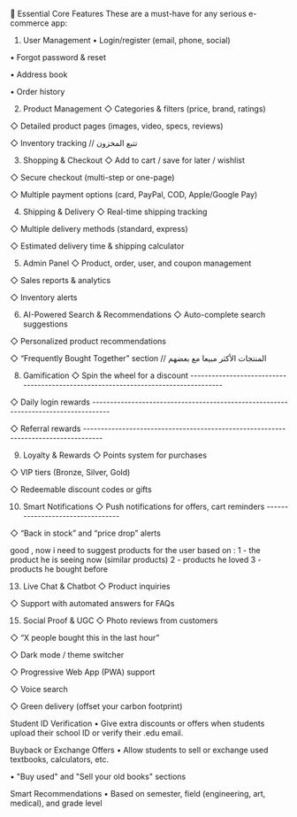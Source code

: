 🔑 Essential Core Features
These are a must-have for any serious e-commerce app:

1. User Management
• Login/register (email, phone, social)

• Forgot password & reset

• Address book

• Order history



2. Product Management
◇ Categories & filters (price, brand, ratings)

◇ Detailed product pages (images, video, specs, reviews)

◇ Inventory tracking  // تتبع المخزون



3. Shopping & Checkout
◇ Add to cart / save for later / wishlist

◇ Secure checkout (multi-step or one-page)

◇ Multiple payment options (card, PayPal, COD, Apple/Google Pay)



4. Shipping & Delivery
◇ Real-time shipping tracking

◇ Multiple delivery methods (standard, express)

◇ Estimated delivery time & shipping calculator



5. Admin Panel
◇ Product, order, user, and coupon management

◇ Sales reports & analytics 

◇ Inventory alerts 



 

6. AI-Powered Search & Recommendations
◇ Auto-complete search suggestions 

◇ Personalized product recommendations 

◇ “Frequently Bought Together” section  // المنتجات الأكثر مبيعا مع بعضهم 



 


8. Gamification
◇ Spin the wheel for a discount -----------------------------------------------------------------------------------

◇ Daily login rewards -----------------------------------------------------------------------------------

◇ Referral rewards -----------------------------------------------------------------------------------



9. Loyalty & Rewards
◇ Points system for purchases

◇ VIP tiers (Bronze, Silver, Gold)

◇ Redeemable discount codes or gifts



10. Smart Notifications
◇ Push notifications for offers, cart reminders ---------------------------------

◇ “Back in stock” and “price drop” alerts




good , now i need to suggest products for the user based on :
1 - the product he is seeing now (similar products)
2 - products he loved
3 - products he bought before 




13. Live Chat & Chatbot
◇ Product inquiries

◇ Support with automated answers for FAQs





15. Social Proof & UGC
◇ Photo reviews from customers

◇ “X people bought this in the last hour”





◇ Dark mode / theme switcher

◇ Progressive Web App (PWA) support

◇ Voice search



◇ Green delivery (offset your carbon footprint)








Student ID Verification
• Give extra discounts or offers when students upload their school ID or verify their .edu email.







Buyback or Exchange Offers
• Allow students to sell or exchange used textbooks, calculators, etc.

• "Buy used" and "Sell your old books" sections




Smart Recommendations
• Based on semester, field (engineering, art, medical), and grade level